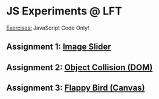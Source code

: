 # JS Experiments @ LFT
 [Exercises:](https://github.com/therj/js-experiments/tree/master/exercises) JavaScript Code Only!
## Assignment 1: [Image Slider](https://therj.github.io/js-experiments/ast1/)
## Assignment 2: [Object Collision (DOM)](https://therj.github.io/js-experiments/ast2/)
## Assignment 3: [Flappy Bird (Canvas)](https://therj.github.io/js-experiments/ast3/)

